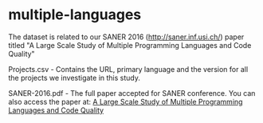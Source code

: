 # multiple-languages

The dataset is related to our SANER 2016 (http://saner.inf.usi.ch/) paper titled "A Large Scale Study of Multiple Programming Languages and Code Quality" 

Projects.csv - Contains the URL, primary language and the version for all the projects we investigate in this study.

SANER-2016.pdf - The full paper accepted for SANER conference. You can also access the paper at: [A Large Scale Study of Multiple Programming Languages and Code Quality](http://media.wix.com/ugd/775ac2_e7d6f55c3b1344d695847d4f438728b2.pdf)